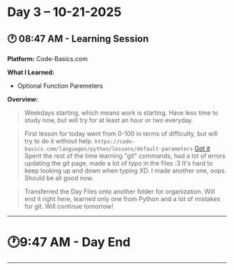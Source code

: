 # Day 3 – 10-21-2025

## 🕐 08:47 AM - Learning Session
**Platform:** Code-Basics.com

**What I Learned:**
- Optional Function Paremeters

**Overview:**
> Weekdays starting, which means work is starting. Have less time to study now, but will try for at least an hour or two everyday.

> First lesson for today went from 0-100 in terms of difficulty, but will try to do it without help. `https://code-basics.com/languages/python/lessons/default-parameters` [Got it](../CodeBasics%20Tests/default_parameters.py) Spent the rest of the time learning "git" commands, had a lot of errors updating the git page, made a lot of typo in the files :3 It's hard to keep looking up and down when typing XD. I made another one, oops. Should be all good now.

> Transferred the Day Files onto another folder for organization. Will end it right here, learned only one from Python and a lot of mistakes for git. Will continue tomorrow!

---

# 🕐9:47 AM - Day End

---
